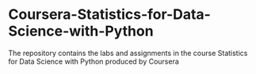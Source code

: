 # Coursera-Statistics-for-Data-Science-with-Python
The repository contains the labs and assignments in the course Statistics for Data Science with Python produced by Coursera
